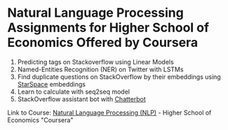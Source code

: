 # Natural Language Processing Assignments for Higher School of Economics Offered by Coursera
1. Predicting tags on Stackoverflow using Linear Models
2. Named-Entities Recognition (NER) on Twitter with LSTMs
3. Find duplicate questions on StackOverflow by their embeddings using [StarSpace](https://github.com/facebookresearch/StarSpace) embeddings
4. Learn to calculate with seq2seq model
5. StackOverflow assistant bot with [Chatterbot](https://github.com/gunthercox/ChatterBot)

Link to Course: [Natural Language Processing (NLP)](https://www.coursera.org/learn/language-processing?specialization=aml) - Higher School of Economics "Coursera"
